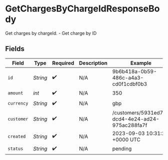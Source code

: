 # GetChargesByChargeIdResponseBody

Get charges by chargeId. - Get charge by ID


## Fields

| Field                                           | Type                                            | Required                                        | Description                                     | Example                                         |
| ----------------------------------------------- | ----------------------------------------------- | ----------------------------------------------- | ----------------------------------------------- | ----------------------------------------------- |
| `id`                                            | *String*                                        | :heavy_check_mark:                              | N/A                                             | 9b6b418a-0b59-486c-a4a3-cd0f1cdbf0b3            |
| `amount`                                        | *int*                                           | :heavy_check_mark:                              | N/A                                             | 350                                             |
| `currency`                                      | *String*                                        | :heavy_check_mark:                              | N/A                                             | gbp                                             |
| `customer`                                      | *String*                                        | :heavy_check_mark:                              | N/A                                             | /customers/5931ed73-dcd4-4e24-ad24-975ac288fa7f |
| `created`                                       | *String*                                        | :heavy_check_mark:                              | N/A                                             | 2023-09-03 10:31:22 +0000 UTC                   |
| `status`                                        | *String*                                        | :heavy_check_mark:                              | N/A                                             | pending                                         |